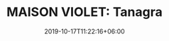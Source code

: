 ---
title: "MAISON VIOLET: Tanagra"
category: "VIOLET"
gender: "Unisex"
date: 2019-10-17T11:22:16+06:00
draft: false

# meta description
description : "75 ml" 


# product Price
price: "155"

# Product Short Description
shortDescription: "Revealing the invisible, evocative of the unspeakable, it is the caress of a compliment, the interpreter of a palpable aura. It defends the singular beauty, the one that is grasped when one feels more than one observes. Tanagra, subtle expression of eternal delicacy. Tanagra is a perfume woven directly onto the skin. A powdery silk fabric marrying the most subtle lines, a musky cashmere caressing the sweetest curves. The body then becomes a haunting dance where every movement exalts this invisible envelope. Its wake, delicately floral, is sublimated by the beauty of the rose, the purity of the freesia and the grace of the iris.  **75ml-EDP-UNISEX**"

#product ID
productID: "52"

# type must be "products"
type: "products"

# product Images
# first image will be shown in the product page
images:
  - image: "images/products/violet/Tanagra.jpg"
 
---